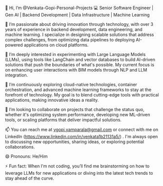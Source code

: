 👋 Hi, I’m @Venkata-Gopi-Personal-Projects
💻 Senior Software Engineer | Gen AI | Backend Development | Data Infrastructure | Machine Learning

🚀 I’m passionate about driving innovation through technology, with over 3 years of experience in backend development, data engineering, and machine learning. I specialize in designing scalable solutions that address complex challenges, from optimizing data pipelines to deploying AI-powered applications on cloud platforms.

👀 I’m deeply interested in experimenting with Large Language Models (LLMs), using tools like LangChain and vector databases to build AI-driven solutions that push the boundaries of what's possible. My current focus is on enhancing user interactions with BIM models through NLP and LLM integration.

🌱 I’m continuously exploring cloud-native technologies, container orchestration, and advanced machine learning frameworks to stay at the forefront of technology. My goal is to blend cutting-edge tools with practical applications, making innovative ideas a reality.

💞️ I’m looking to collaborate on projects that challenge the status quo, whether it's optimizing system performance, developing new ML-driven tools, or scaling platforms that deliver impactful solutions.

📫 You can reach me at vgopi.yamparala@gmail.com or connect with me on LinkedIn (https://www.linkedin.com/in/venkata1b21131a5/) . I'm always open to discussing new opportunities, sharing ideas, or exploring potential collaborations.

😄 Pronouns: He/Him

⚡ Fun fact: When I'm not coding, you’ll find me brainstorming on how to leverage LLMs for new applications or diving into the latest tech trends to stay ahead of the curve.
